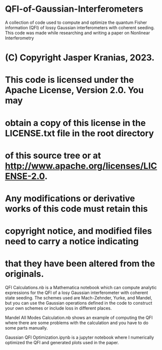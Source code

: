 # QFI-of-Gaussian-Interferometers
A collection of code used to compute and optimize the quantum Fisher information (QFI) of lossy Gaussian interferometers with coherent seeding. 
This code was made while researching and writing a paper on Nonlinear Interferometry

# (C) Copyright Jasper Kranias, 2023.
#
# This code is licensed under the Apache License, Version 2.0. You may
# obtain a copy of this license in the LICENSE.txt file in the root directory
# of this source tree or at http://www.apache.org/licenses/LICENSE-2.0.
#
# Any modifications or derivative works of this code must retain this
# copyright notice, and modified files need to carry a notice indicating
# that they have been altered from the originals.


QFI Calculations.nb is a Mathematica notebook which can compute analytic expressions for the QFI of a losy Gaussian interferometer with coherent state seeding.
The schemes used are Mach-Zehnder, Yurke, and Mandel, but you can use the Gaussian operations defined in the code to construct your own schemes or include loss in different places.

Mandel All Modes Calculation.nb shows an example of computing the QFI where there are some problems with the calculation and you have to do some parts manually.

Gaussian QFI Optimization.ipynb is a jupyter notebook where I numerically optimized the QFI and generated plots used in the paper.
